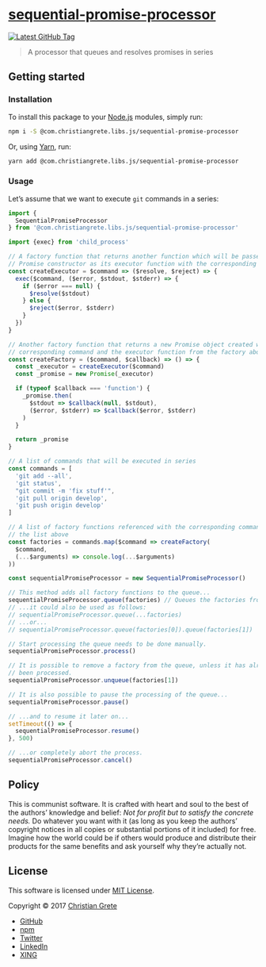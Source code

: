 # [sequential-promise-processor][github-url]

[![Latest GitHub Tag][shield-github-tag]][github-tags-url]

> A processor that queues and resolves promises in series

## Getting started

### Installation

To install this package to your [Node.js](https://nodejs.org) modules, simply run:
```sh
npm i -S @com.christiangrete.libs.js/sequential-promise-processor
```
Or, using [Yarn](https://yarnpkg.com), run:
```sh
yarn add @com.christiangrete.libs.js/sequential-promise-processor
```

### Usage

Let’s assume that we want to execute `git` commands in a series:
```js
import {
  SequentialPromiseProcessor
} from '@com.christiangrete.libs.js/sequential-promise-processor'

import {exec} from 'child_process'

// A factory function that returns another function which will be passed to the
// Promise constructor as its executor function with the corresponding command
const createExecutor = $command => ($resolve, $reject) => {
  exec($command, ($error, $stdout, $stderr) => {
    if ($error === null) {
      $resolve($stdout)
    } else {
      $reject($error, $stderr)
    }
  })
}

// Another factory function that returns a new Promise object created with the
// corresponding command and the executor function from the factory above
const createFactory = ($command, $callback) => () => {
  const _executor = createExecutor($command)
  const _promise = new Promise(_executor)

  if (typeof $callback === 'function') {
    _promise.then(
      $stdout => $callback(null, $stdout),
      ($error, $stderr) => $callback($error, $stderr)
    )
  }

  return _promise
}

// A list of commands that will be executed in series
const commands = [
  'git add --all',
  'git status',
  "git commit -m 'fix stuff'",
  'git pull origin develop',
  'git push origin develop'
]

// A list of factory functions referenced with the corresponding command from
// the list above
const factories = commands.map($command => createFactory(
  $command,
  (...$arguments) => console.log(...$arguments)
))

const sequentialPromiseProcessor = new SequentialPromiseProcessor()

// This method adds all factory functions to the queue...
sequentialPromiseProcessor.queue(factories) // Queues the factories from above
// ...it could also be used as follows:
// sequentialPromiseProcessor.queue(...factories)
// ...or...
// sequentialPromiseProcessor.queue(factories[0]).queue(factories[1])

// Start processing the queue needs to be done manually.
sequentialPromiseProcessor.process()

// It is possible to remove a factory from the queue, unless it has already
// been processed.
sequentialPromiseProcessor.unqueue(factories[1])

// It is also possible to pause the processing of the queue...
sequentialPromiseProcessor.pause()

// ...and to resume it later on...
setTimeout(() => {
  sequentialPromiseProcessor.resume()
}, 500)

// ...or completely abort the process.
sequentialPromiseProcessor.cancel()
```

## Policy

This is communist software. It is crafted with heart and soul to the best of the authors’ knowledge and belief: _Not for profit but to satisfy the concrete needs._ Do whatever you want with it (as long as you keep the authors’ copyright notices in all copies or substantial portions of it included) for free. Imagine how the world could be if others would produce and distribute their products for the same benefits and ask yourself why they’re actually not.

## License

This software is licensed under [MIT License](LICENSE.md).

Copyright © 2017 [Christian Grete](https://christiangrete.com)
- [GitHub](https://github.com/ChristianGrete)
- [npm](https://www.npmjs.com/~christiangrete)
- [Twitter](https://twitter.com/ChristianGrete)
- [LinkedIn](https://www.linkedin.com/in/ChristianGrete)
- [XING](https://www.xing.com/profile/Christian_Grete2)

[github-tags-url]: https://github.com/ChristianGrete/sequential-promise-processor/tags
[github-url]: https://github.com/ChristianGrete/sequential-promise-processor
[npm-badge]: https://nodei.co/npm/sequential-promise-processor
[package-quality-url]: http://packagequality.com/#?package=sequential-promise-processor
[shield-github-tag]: https://img.shields.io/github/tag/ChristianGrete/sequential-promise-processor.svg
[shield-package-quality]: http://npm.packagequality.com/shield/sequential-promise-processor.svg
